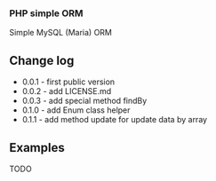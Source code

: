 ### PHP simple ORM 

Simple MySQL (Maria) ORM 

## Change log

- 0.0.1 - first public version
- 0.0.2 - add LICENSE.md 
- 0.0.3 - add special method findBy
- 0.1.0 - add Enum class helper 
- 0.1.1 - add method update for update data by array 

## Examples 


TODO


